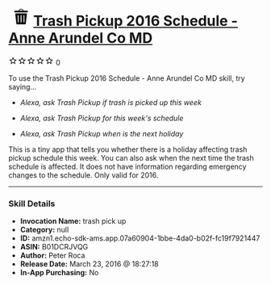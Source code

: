 # &nbsp;<img src="skill_icon" alt="Trash Pickup 2016 Schedule - Anne Arundel Co MD icon" width="36"> [Trash Pickup 2016 Schedule - Anne Arundel Co MD](http://alexa.amazon.com/#skills/amzn1.echo-sdk-ams.app.07a60904-1bbe-4da0-b02f-fc19f7921447)
![0 stars](../../images/ic_star_border_black_18dp_1x.png)![0 stars](../../images/ic_star_border_black_18dp_1x.png)![0 stars](../../images/ic_star_border_black_18dp_1x.png)![0 stars](../../images/ic_star_border_black_18dp_1x.png)![0 stars](../../images/ic_star_border_black_18dp_1x.png) 0

To use the Trash Pickup 2016 Schedule - Anne Arundel Co MD skill, try saying...

* *Alexa, ask Trash Pickup if trash is picked up this week*

* *Alexa, ask Trash Pickup for this week's schedule*

* *Alexa, ask Trash Pickup when is the next holiday*

This is a tiny app that tells you whether there is a holiday affecting trash pickup schedule this week.  You can also ask when the next time the trash schedule is affected.  It does not have information regarding emergency changes to the schedule. Only valid for 2016.

***

### Skill Details

* **Invocation Name:** trash pick up
* **Category:** null
* **ID:** amzn1.echo-sdk-ams.app.07a60904-1bbe-4da0-b02f-fc19f7921447
* **ASIN:** B01DCRJVQG
* **Author:** Peter Roca
* **Release Date:** March 23, 2016 @ 18:27:18
* **In-App Purchasing:** No
